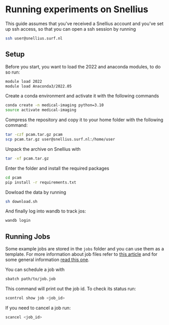 # Running experiments on Snellius

This guide assumes that you've received a Snellius account and you've set up ssh access, so that you can open a ssh session by running

```sh
ssh user@snellius.surf.nl  
```

## Setup

Before you start, you want to load the 2022 and anaconda modules, to do so run:

```sh
module load 2022
module load Anaconda3/2022.05
```

Create a conda environment and activate it with the following commands

```sh
conda create -n medical-imaging python=3.10
source activate medical-imaging
```

Compress the repository and copy it to your home folder with the following command:

```sh
tar -czf pcam.tar.gz pcam
scp pcam.tar.gz user@snellius.surf.nl:/home/user
```

Unpack the archive on Snellius with

```sh
tar -xf pcam.tar.gz
```

Enter the folder and install the required packages

```sh
cd pcam
pip install -r requirements.txt
```

Dowload the data by running

```sh
sh download.sh
```

And finally log into wandb to track jos:

```sh
wandb login
```

## Running Jobs

Some example jobs are stored in the `jobs` folder and you can use them as a template. For more information about job files refer to [this article](https://servicedesk.surf.nl/wiki/display/WIKI/Example+job+scripts) and for some general information [read this one](https://uvadlc-notebooks.readthedocs.io/en/latest/tutorial_notebooks/tutorial1/Lisa_Cluster.html).

You can schedule a job with

```sh
sbatch path/to/job.job
```

This command will print out the job id. To check its status run:

```sh
scontrol show job <job_id>
```

If you need to cancel a job run:

```sh
scancel <job_id>
```
